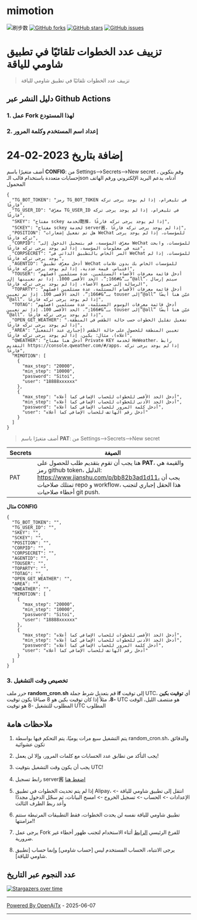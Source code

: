 # mimotion
![刷步数](https://github.com/xunichanghuan/mimotion-run/actions/workflows/run.yml/badge.svg)
[![GitHub forks](https://img.shields.io/github/forks/xunichanghuan/mimotion-run?style=flat-square)](https://github.com/xunichanghuan/mimotion-run/network)
[![GitHub stars](https://img.shields.io/github/stars/xunichanghuan/mimotion-run?style=flat-square)](https://github.com/xunichanghuan/mimotion-run/stargazers)
[![GitHub issues](https://img.shields.io/github/issues/xunichanghuan/mimotion-run?style=flat-square)](https://github.com/xunichanghuan/mimotion-run/issues)

# تزييف عدد الخطوات تلقائيًا في تطبيق شاومي للياقة

> تزييف عدد الخطوات تلقائيًا في تطبيق شاومي للياقة

## دليل النشر عبر Github Actions

### 1. عمل Fork لهذا المستودع

### 2. إعداد اسم المستخدم وكلمة المرور
# إضافة بتاريخ 2023-02-24
أضف متغيرًا باسم **CONFIG**: من Settings-->Secrets-->New secret ، وقم بتكوين حسابات متعددة باستخدام قالب الـjson أدناه، يدعم البريد الإلكتروني ورقم الهاتف المحمول
```
{
  "TG_BOT_TOKEN": "رمز TG_BOT_TOKEN في تليغرام، إذا لم يوجد يرجى تركه فارغًا",
  "TG_USER_ID": "معرّف TG_USER_ID في تليغرام، إذا لم يوجد يرجى تركه فارغًا",
  "SKEY": "مفتاح sckey لخدمة酷推، إذا لم يوجد يرجى تركه فارغًا",
  "SCKEY": "مفتاح sckey لخدمة server酱، إذا لم يوجد يرجى تركه فارغًا",
  "POSITION": "هل تم تفعيل إشعارات WeChat للمؤسسات، إذا لم يوجد يرجى تركه فارغًا",
  "CORPID": "معرّف المؤسسة، قم بتسجيل الدخول إلى WeChat للمؤسسات، وابحث عنه في معلومات المؤسسة، إذا لم يوجد يرجى تركه فارغًا",
  "CORPSECRET": "السر الخاص بالتطبيق الذاتي في WeChat للمؤسسات، إذا لم يوجد يرجى تركه فارغًا",
  "AGENTID": "أدخل معرّف تطبيق WeChat للمؤسسات الخاص بك بدون علامات اقتباس، قيمة عددية، إذا لم يوجد يرجى تركه فارغًا",
  "TOUSER": "أدخل قائمة معرفات الأعضاء المستلمين، عدة مستلمين افصلهم بـ”&#166;”، الحد الأقصى 1000. إذا تم تعيينها إلى”@all”، سيتم إرسال الرسالة إلى جميع الأعضاء. إذا لم يوجد يرجى تركه فارغًا",
  "TOPARTY": "أدخل قائمة معرفات الأقسام المستلمة، عدة مستلمين افصلهم بـ”&#166;”، الحد الأقصى 100. إذا تم تعيين touser إلى”@all” عيّن هنا أيضًا ”@all”، إذا لم يوجد يرجى تركه فارغًا",
  "TOTAG": "أدخل قائمة معرفات الوسوم المستلمة، عدة مستلمين افصلهم بـ”&#166;”، الحد الأقصى 100. إذا تم تعيين touser إلى”@all” عيّن هنا أيضًا ”@all”، إذا لم يوجد يرجى تركه فارغًا",
  "OPEN_GET_WEATHER": "تفعيل تقليل الخطوات حسب حالة الطقس في المنطقة، إذا لم يوجد يرجى تركه فارغًا",
  "AREA": "تعيين المنطقة للحصول على حالة الطقس (إجباري عند التفعيل أعلاه)، مثال: بكين، إذا لم يوجد يرجى تركه فارغًا",
  "QWEATHER": "أدخل هنا مفتاح Private KEY لخدمة HeWeather، رابط التقديم https://console.qweather.com/#/apps، إذا لم يوجد يرجى تركه فارغًا",
  "MIMOTION": [
    {
      "max_step": "20000",
      "min_step": "10000",
      "password": "Sitoi",
      "user": "18888xxxxxx"
    },
    {
      "max_step": "أدخل الحد الأقصى للخطوات للحساب الإضافي كما أعلاه",
      "min_step": "أدخل الحد الأدنى للخطوات للحساب الإضافي كما أعلاه",
      "password": "أدخل كلمة المرور للحساب الإضافي كما أعلاه",
      "user": "أدخل رقم الهاتف للحساب الإضافي كما أعلاه"
    }
  ]
}
```
> أضف متغيرًا باسم **PAT**: من Settings-->Secrets-->New secret

| Secrets |  الصيغة  |
| -------- | ----- |
| PAT |   هنا يجب أن تقوم بتقديم طلب للحصول على **PAT**، والقيمة هي رمز github token، الدليل: https://www.jianshu.com/p/bb82b3ad1d11، يجب أن تمتلك صلاحيات repo و workflow، هذا الحقل إجباري لتجنب أخطاء صلاحيات git push. |

**مثال CONFIG**
```
{
  "TG_BOT_TOKEN": "",
  "TG_USER_ID": "",
  "SKEY": "",
  "SCKEY": "",
  "POSITION": "",
  "CORPID": "",
  "CORPSECRET": "",
  "AGENTID": "",
  "TOUSER": "",
  "TOPARTY": "",
  "TOTAG": "",
  "OPEN_GET_WEATHER": "",
  "AREA": "",
  "QWEATHER": "",
  "MIMOTION": [
    {
      "max_step": "20000",
      "min_step": "10000",
      "password": "Sitoi",
      "user": "18888xxxxxx"
    },
    {
      "max_step": "أدخل الحد الأقصى للخطوات للحساب الإضافي كما أعلاه",
      "min_step": "أدخل الحد الأدنى للخطوات للحساب الإضافي كما أعلاه",
      "password": "أدخل كلمة المرور للحساب الإضافي كما أعلاه",
      "user": "أدخل رقم الهاتف للحساب الإضافي كما أعلاه"
    }
  ]
}
```

### 3. تخصيص وقت التشغيل

حرر ملف **random_cron.sh**
قم بتعديل شرط جملة **if** إلى توقيت UTC، أي **توقيت بكين -8**، مثلاً إذا كان توقيت بكين هو 8 صباحًا يكون توقيت UTC هو منتصف الليل، الوقت المطلوب للتشغيل -8 هو توقيت UTC المطلوب



## ملاحظات هامة

1. يتم التشغيل سبع مرات يوميًا، يتم التحكم فيها بواسطة random_cron.sh، والدقائق تكون عشوائية

2. يجب التأكد من تطابق عدد الحسابات مع كلمات المرور، وإلا لن يعمل!

3. يجب أن يكون وقت التشغيل بتوقيت UTC!

4. رابط تسجيل server酱 [اضغط هنا](https://sct.ftqq.com/)

5. إذا لم يتم تحديث الخطوات في تطبيق Alipay، انتقل إلى تطبيق شاومي للياقة -> الإعدادات -> الحساب -> تسجيل الخروج -> امسح البيانات، ثم سجّل الدخول مجددًا وأعد ربط الطرف الثالث

6. تطبيق شاومي للياقة نفسه لن يحدث الخطوات، فقط التطبيقات المرتبطة ستتم مزامنتها!!

7. يرجى عمل Fork للفرع الرئيسي [الرابط](https://github.com/xunichanghuan/mimotion-run/) أثناء الاستخدام لتجنب ظهور أخطاء غير ضرورية.

8. يرجى الانتباه، الحساب المستخدم ليس [حساب شاومي] وإنما حساب [تطبيق شاومي للياقة].

## عدد النجوم عبر التاريخ

[![Stargazers over time](https://starchart.cc/xunichanghuan/mimotion-run.svg)](https://starchart.cc/xunichanghuan/mimotion-run)

---

[Powered By OpenAiTx](https://github.com/OpenAiTx/OpenAiTx) - 2025-06-07

---
